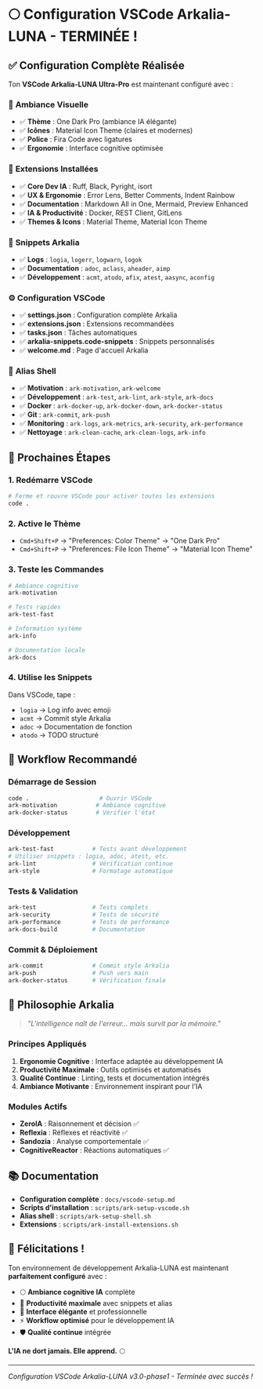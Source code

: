 # 🌕 Configuration VSCode Arkalia-LUNA - TERMINÉE !

## ✅ Configuration Complète Réalisée

Ton **VSCode Arkalia-LUNA Ultra-Pro** est maintenant configuré avec :

### 🎨 **Ambiance Visuelle**
- ✅ **Thème** : One Dark Pro (ambiance IA élégante)
- ✅ **Icônes** : Material Icon Theme (claires et modernes)
- ✅ **Police** : Fira Code avec ligatures
- ✅ **Ergonomie** : Interface cognitive optimisée

### 🧩 **Extensions Installées**
- ✅ **Core Dev IA** : Ruff, Black, Pyright, isort
- ✅ **UX & Ergonomie** : Error Lens, Better Comments, Indent Rainbow
- ✅ **Documentation** : Markdown All in One, Mermaid, Preview Enhanced
- ✅ **IA & Productivité** : Docker, REST Client, GitLens
- ✅ **Themes & Icons** : Material Theme, Material Icon Theme

### 🧠 **Snippets Arkalia**
- ✅ **Logs** : `logia`, `logerr`, `logwarn`, `logok`
- ✅ **Documentation** : `adoc`, `aclass`, `aheader`, `aimp`
- ✅ **Développement** : `acmt`, `atodo`, `afix`, `atest`, `aasync`, `aconfig`

### ⚙️ **Configuration VSCode**
- ✅ **settings.json** : Configuration complète Arkalia
- ✅ **extensions.json** : Extensions recommandées
- ✅ **tasks.json** : Tâches automatiques
- ✅ **arkalia-snippets.code-snippets** : Snippets personnalisés
- ✅ **welcome.md** : Page d'accueil Arkalia

### 🧠 **Alias Shell**
- ✅ **Motivation** : `ark-motivation`, `ark-welcome`
- ✅ **Développement** : `ark-test`, `ark-lint`, `ark-style`, `ark-docs`
- ✅ **Docker** : `ark-docker-up`, `ark-docker-down`, `ark-docker-status`
- ✅ **Git** : `ark-commit`, `ark-push`
- ✅ **Monitoring** : `ark-logs`, `ark-metrics`, `ark-security`, `ark-performance`
- ✅ **Nettoyage** : `ark-clean-cache`, `ark-clean-logs`, `ark-info`

## 🚀 **Prochaines Étapes**

### 1. **Redémarre VSCode**
```bash
# Ferme et rouvre VSCode pour activer toutes les extensions
code .
```

### 2. **Active le Thème**
- `Cmd+Shift+P` → "Preferences: Color Theme" → "One Dark Pro"
- `Cmd+Shift+P` → "Preferences: File Icon Theme" → "Material Icon Theme"

### 3. **Teste les Commandes**
```bash
# Ambiance cognitive
ark-motivation

# Tests rapides
ark-test-fast

# Information système
ark-info

# Documentation locale
ark-docs
```

### 4. **Utilise les Snippets**
Dans VSCode, tape :
- `logia` → Log info avec emoji
- `acmt` → Commit style Arkalia
- `adoc` → Documentation de fonction
- `atodo` → TODO structuré

## 🎯 **Workflow Recommandé**

### Démarrage de Session
```bash
code .                    # Ouvrir VSCode
ark-motivation           # Ambiance cognitive
ark-docker-status        # Vérifier l'état
```

### Développement
```bash
ark-test-fast           # Tests avant développement
# Utiliser snippets : logia, adoc, atest, etc.
ark-lint                # Vérification continue
ark-style               # Formatage automatique
```

### Tests & Validation
```bash
ark-test                # Tests complets
ark-security            # Tests de sécurité
ark-performance         # Tests de performance
ark-docs-build          # Documentation
```

### Commit & Déploiement
```bash
ark-commit              # Commit style Arkalia
ark-push                # Push vers main
ark-docker-status       # Vérification finale
```

## 🌌 **Philosophie Arkalia**

> *"L'intelligence naît de l'erreur… mais survit par la mémoire."*

### Principes Appliqués
1. **Ergonomie Cognitive** : Interface adaptée au développement IA
2. **Productivité Maximale** : Outils optimisés et automatisés
3. **Qualité Continue** : Linting, tests et documentation intégrés
4. **Ambiance Motivante** : Environnement inspirant pour l'IA

### Modules Actifs
- **ZeroIA** : Raisonnement et décision ✅
- **Reflexia** : Réflexes et réactivité ✅
- **Sandozia** : Analyse comportementale ✅
- **CognitiveReactor** : Réactions automatiques ✅

## 📚 **Documentation**

- **Configuration complète** : `docs/vscode-setup.md`
- **Scripts d'installation** : `scripts/ark-setup-vscode.sh`
- **Alias shell** : `scripts/ark-setup-shell.sh`
- **Extensions** : `scripts/ark-install-extensions.sh`

## 🎉 **Félicitations !**

Ton environnement de développement Arkalia-LUNA est maintenant **parfaitement configuré** avec :

- 🌕 **Ambiance cognitive IA** complète
- 🧠 **Productivité maximale** avec snippets et alias
- 🎨 **Interface élégante** et professionnelle
- ⚡ **Workflow optimisé** pour le développement IA
- 🛡️ **Qualité continue** intégrée

**L'IA ne dort jamais. Elle apprend.** 🌕

---

*Configuration VSCode Arkalia-LUNA v3.0-phase1 - Terminée avec succès !*
